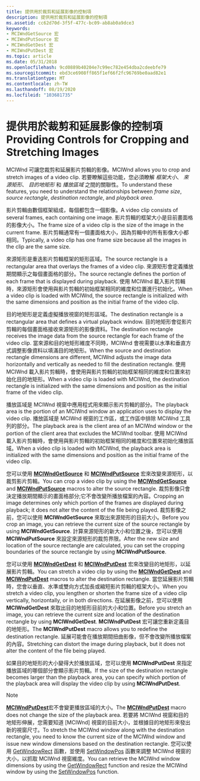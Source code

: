 ```yaml
---
title: 提供用於裁剪和延展影像的控制項
description: 提供用於裁剪和延展影像的控制項
ms.assetid: cc62d70d-3f5f-477c-bc09-ab8ab0a9dce3
keywords:
- MCIWndGetSource 宏
- MCIWndPutSource 宏
- MCIWndGetDest 宏
- MCIWndPutDest 宏
ms.topic: article
ms.date: 05/31/2018
ms.openlocfilehash: 9cd0889b40204e7c99ec782e454dba2cdeebfe79
ms.sourcegitcommit: ebd3ce6908ff865f1ef66f2fc96769be0aad82e1
ms.translationtype: MT
ms.contentlocale: zh-TW
ms.lasthandoff: 08/19/2020
ms.locfileid: "103681735"
---
```

# <a name="providing-controls-for-cropping-and-stretching-images"></a><span data-ttu-id="b6c26-107">提供用於裁剪和延展影像的控制項</span><span class="sxs-lookup"><span data-stu-id="b6c26-107">Providing Controls for Cropping and Stretching Images</span></span>

<span data-ttu-id="b6c26-108">MCIWnd 可讓您裁剪和延展影片剪輯的影像。</span><span class="sxs-lookup"><span data-stu-id="b6c26-108">MCIWnd allows you to crop and stretch images of a video clip.</span></span> <span data-ttu-id="b6c26-109">若要瞭解這些功能，您必須瞭解 *框架大小*、 *來源矩形*、 *目的地矩形* 和 *播放區域* 之間的關聯性。</span><span class="sxs-lookup"><span data-stu-id="b6c26-109">To understand these features, you need to understand the relationships between *frame size*, *source rectangle*, *destination rectangle*, and *playback area*.</span></span>

<span data-ttu-id="b6c26-110">影片剪輯由數個框架組成，每個都包含一個影像。</span><span class="sxs-lookup"><span data-stu-id="b6c26-110">A video clip consists of several frames, each containing one image.</span></span> <span data-ttu-id="b6c26-111">影片剪輯的框架大小是目前畫面格的影像大小。</span><span class="sxs-lookup"><span data-stu-id="b6c26-111">The frame size of a video clip is the size of the image in the current frame.</span></span> <span data-ttu-id="b6c26-112">影片剪輯通常有一個畫面格大小，因為剪輯中的所有影像大小都相同。</span><span class="sxs-lookup"><span data-stu-id="b6c26-112">Typically, a video clip has one frame size because all the images in the clip are the same size.</span></span>

<span data-ttu-id="b6c26-113">來源矩形是重迭影片剪輯框架的矩形區域。</span><span class="sxs-lookup"><span data-stu-id="b6c26-113">The source rectangle is a rectangular area that overlays the frames of a video clip.</span></span> <span data-ttu-id="b6c26-114">來源矩形會定義播放期間顯示之每個畫面格的部分。</span><span class="sxs-lookup"><span data-stu-id="b6c26-114">The source rectangle defines the portion of each frame that is displayed during playback.</span></span> <span data-ttu-id="b6c26-115">使用 MCIWnd 載入影片剪輯時，來源矩形會使用與影片剪輯的初始框架相同的維度和位置進行初始化。</span><span class="sxs-lookup"><span data-stu-id="b6c26-115">When a video clip is loaded with MCIWnd, the source rectangle is initialized with the same dimensions and position as the initial frame of the video clip.</span></span>

<span data-ttu-id="b6c26-116">目的地矩形是定義虛擬播放視窗的矩形區域。</span><span class="sxs-lookup"><span data-stu-id="b6c26-116">The destination rectangle is a rectangular area that defines a virtual playback window.</span></span> <span data-ttu-id="b6c26-117">目的地矩形會從影片剪輯的每個畫面格接收來源矩形的影像資料。</span><span class="sxs-lookup"><span data-stu-id="b6c26-117">The destination rectangle receives the image data from the source rectangle for each frame of the video clip.</span></span> <span data-ttu-id="b6c26-118">當來源和目的地矩形維度不同時，MCIWnd 會視需要以水準和垂直方式調整影像資料以填滿目的地矩形。</span><span class="sxs-lookup"><span data-stu-id="b6c26-118">When the source and destination rectangle dimensions are different, MCIWnd adjusts the image data horizontally and vertically as needed to fill the destination rectangle.</span></span> <span data-ttu-id="b6c26-119">使用 MCIWnd 載入影片剪輯時，會使用與影片剪輯的初始框架相同的維度和位置來初始化目的地矩形。</span><span class="sxs-lookup"><span data-stu-id="b6c26-119">When a video clip is loaded with MCIWnd, the destination rectangle is initialized with the same dimensions and position as the initial frame of the video clip.</span></span>

<span data-ttu-id="b6c26-120">播放區域是 MCIWnd 視窗中應用程式用來顯示影片剪輯的部分。</span><span class="sxs-lookup"><span data-stu-id="b6c26-120">The playback area is the portion of an MCIWnd window an application uses to display the video clip.</span></span> <span data-ttu-id="b6c26-121">播放區域是 MCIWnd 視窗的工作區，或工作區中排除 MCIWnd 工具列的部分。</span><span class="sxs-lookup"><span data-stu-id="b6c26-121">The playback area is the client area of an MCIWnd window or the portion of the client area that excludes the MCIWnd toolbar.</span></span> <span data-ttu-id="b6c26-122">使用 MCIWnd 載入影片剪輯時，會使用與影片剪輯的初始框架相同的維度和位置來初始化播放區域。</span><span class="sxs-lookup"><span data-stu-id="b6c26-122">When a video clip is loaded with MCIWnd, the playback area is initialized with the same dimensions and position as the initial frame of the video clip.</span></span>

<span data-ttu-id="b6c26-123">您可以使用 [**MCIWndGetSource**](/windows/desktop/api/Vfw/nf-vfw-mciwndgetsource) 和 [**MCIWndPutSource**](/windows/desktop/api/Vfw/nf-vfw-mciwndputsource) 宏來改變來源矩形，以裁剪影片剪輯。</span><span class="sxs-lookup"><span data-stu-id="b6c26-123">You can crop a video clip by using the [**MCIWndGetSource**](/windows/desktop/api/Vfw/nf-vfw-mciwndgetsource) and [**MCIWndPutSource**](/windows/desktop/api/Vfw/nf-vfw-mciwndputsource) macros to alter the source rectangle.</span></span> <span data-ttu-id="b6c26-124">裁剪影像只會決定播放期間顯示的畫面格部分;它不會改變所播放檔案的內容。</span><span class="sxs-lookup"><span data-stu-id="b6c26-124">Cropping an image determines only which portion of the frames are displayed during playback; it does not alter the content of the file being played.</span></span> <span data-ttu-id="b6c26-125">裁剪影像之前，您可以使用 **MCIWndGetSource** 來取出來源矩形的目前大小。</span><span class="sxs-lookup"><span data-stu-id="b6c26-125">Before you crop an image, you can retrieve the current size of the source rectangle by using **MCIWndGetSource**.</span></span> <span data-ttu-id="b6c26-126">計算來源矩形的新大小和位置之後，您可以使用 **MCIWndPutSource** 來設定來源矩形的裁剪界限。</span><span class="sxs-lookup"><span data-stu-id="b6c26-126">After the new size and location of the source rectangle are calculated, you can set the cropping boundaries of the source rectangle by using **MCIWndPutSource**.</span></span>

<span data-ttu-id="b6c26-127">您可以使用 [**MCIWndGetDest**](/windows/desktop/api/Vfw/nf-vfw-mciwndgetdest) 和 [**MCIWndPutDest**](/windows/desktop/api/Vfw/nf-vfw-mciwndputdest) 宏來改變目的地矩形，以延展影片剪輯。</span><span class="sxs-lookup"><span data-stu-id="b6c26-127">You can stretch a video clip by using the [**MCIWndGetDest**](/windows/desktop/api/Vfw/nf-vfw-mciwndgetdest) and [**MCIWndPutDest**](/windows/desktop/api/Vfw/nf-vfw-mciwndputdest) macros to alter the destination rectangle.</span></span> <span data-ttu-id="b6c26-128">當您延展影片剪輯時，您會以垂直、水準或雙向方式加長或縮短影片剪輯的框架大小。</span><span class="sxs-lookup"><span data-stu-id="b6c26-128">When you stretch a video clip, you lengthen or shorten the frame size of a video clip vertically, horizontally, or in both directions.</span></span> <span data-ttu-id="b6c26-129">在延展影像之前，您可以使用 **MCIWndGetDest** 來取出目的地矩形目前的大小和位置。</span><span class="sxs-lookup"><span data-stu-id="b6c26-129">Before you stretch an image, you can retrieve the current size and location of the destination rectangle by using **MCIWndGetDest**.</span></span> <span data-ttu-id="b6c26-130">**MCIWndPutDest** 宏可讓您重新定義目的地矩形。</span><span class="sxs-lookup"><span data-stu-id="b6c26-130">The **MCIWndPutDest** macro allows you to redefine the destination rectangle.</span></span> <span data-ttu-id="b6c26-131">延展可能會在播放期間扭曲影像，但不會改變所播放檔案的內容。</span><span class="sxs-lookup"><span data-stu-id="b6c26-131">Stretching can distort the image during playback, but it does not alter the content of the file being played.</span></span>

<span data-ttu-id="b6c26-132">如果目的地矩形的大小變得大於播放區域，您可以使用 **MCIWndPutDest** 來指定播放區域的哪個部分會顯示影片剪輯。</span><span class="sxs-lookup"><span data-stu-id="b6c26-132">If the size of the destination rectangle becomes larger than the playback area, you can specify which portion of the playback area will display the video clip by using **MCIWndPutDest**.</span></span>

> [!Note]  
> <span data-ttu-id="b6c26-133">[**MCIWndPutDest**](/windows/desktop/api/Vfw/nf-vfw-mciwndputdest)宏不會變更播放區域的大小。</span><span class="sxs-lookup"><span data-stu-id="b6c26-133">The [**MCIWndPutDest**](/windows/desktop/api/Vfw/nf-vfw-mciwndputdest) macro does not change the size of the playback area.</span></span> <span data-ttu-id="b6c26-134">若要將 MCIWnd 視窗和目的地矩形伸展，您需要知道 [MCIWnd] 視窗的目前大小，並根據目的地矩形來發出新的視窗尺寸。</span><span class="sxs-lookup"><span data-stu-id="b6c26-134">To stretch the MCIWnd window along with the destination rectangle, you need to know the current size of the MCIWnd window and issue new window dimensions based on the destination rectangle.</span></span> <span data-ttu-id="b6c26-135">您可以使用 [GetWindowRect](/windows/win32/api/winuser/nf-winuser-getwindowrect) 函數，並使用 [SetWindowPos](/windows/win32/api/winuser/nf-winuser-setwindowpos) 函數來調整 MCIWnd 視窗的大小，以抓取 MCIWnd 視窗維度。</span><span class="sxs-lookup"><span data-stu-id="b6c26-135">You can retrieve the MCIWnd window dimensions by using the [GetWindowRect](/windows/win32/api/winuser/nf-winuser-getwindowrect) function and resize the MCIWnd window by using the [SetWindowPos](/windows/win32/api/winuser/nf-winuser-setwindowpos) function.</span></span>

 

 

 